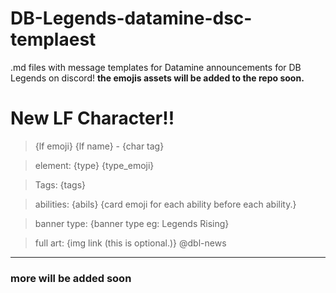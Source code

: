# DB-Legends-datamine-dsc-templaest
.md files with message templates for Datamine announcements for DB Legends on discord!
**the emojis assets will be added to the repo soon.**

# New LF Character!!
> {lf emoji} {lf name} - {char tag}

> element: {type} {type_emoji}

> Tags: {tags}

> abilities: {abils} {card emoji for each ability before each ability.}

> banner type: {banner type eg: Legends Rising}

> full art: {img link (this is optional.)}
 > @dbl-news

---------------------------------------------------------------------
### more will be added soon
